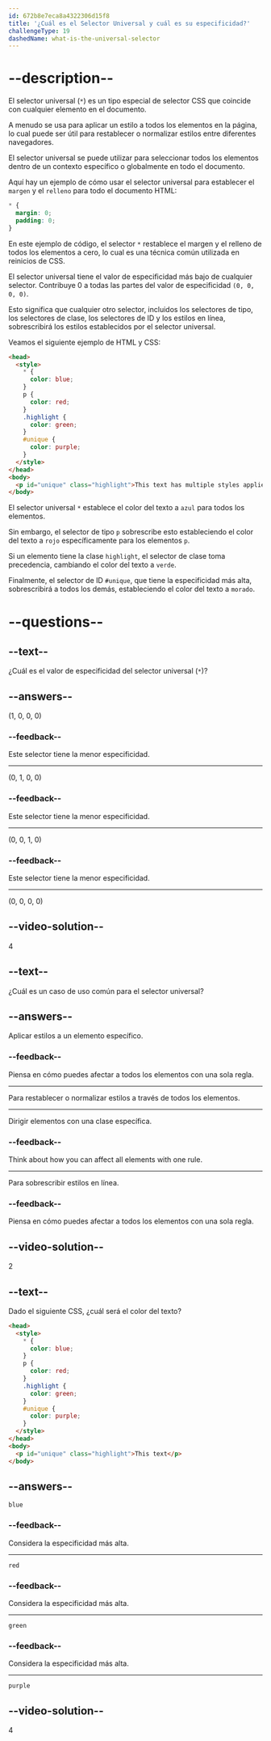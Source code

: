 ```yaml
---
id: 672b8e7eca8a4322306d15f8
title: '¿Cuál es el Selector Universal y cuál es su especificidad?'
challengeType: 19
dashedName: what-is-the-universal-selector
---
```


# --description--

El selector universal (`*`) es un tipo especial de selector CSS que coincide con cualquier elemento en el documento.

A menudo se usa para aplicar un estilo a todos los elementos en la página, lo cual puede ser útil para restablecer o normalizar estilos entre diferentes navegadores.

El selector universal se puede utilizar para seleccionar todos los elementos dentro de un contexto específico o globalmente en todo el documento.

Aquí hay un ejemplo de cómo usar el selector universal para establecer el `margen` y el `relleno` para todo el documento HTML:

```css
* {
  margin: 0;
  padding: 0;
}
```

En este ejemplo de código, el selector `*` restablece el margen y el relleno de todos los elementos a cero, lo cual es una técnica común utilizada en reinicios de CSS.

El selector universal tiene el valor de especificidad más bajo de cualquier selector. Contribuye 0 a todas las partes del valor de especificidad `(0, 0, 0, 0)`.

Esto significa que cualquier otro selector, incluidos los selectores de tipo, los selectores de clase, los selectores de ID y los estilos en línea, sobrescribirá los estilos establecidos por el selector universal.

Veamos el siguiente ejemplo de HTML y CSS:

```html
<head>
  <style>
    * {
      color: blue;
    }
    p {
      color: red;
    }
    .highlight {
      color: green;
    }
    #unique {
      color: purple;
    }
  </style>
</head>
<body>
  <p id="unique" class="highlight">This text has multiple styles applied.</p>
</body>
```

El selector universal `*` establece el color del texto a `azul` para todos los elementos.

Sin embargo, el selector de tipo `p` sobrescribe esto estableciendo el color del texto a `rojo` específicamente para los elementos `p`.

Si un elemento tiene la clase `highlight`, el selector de clase toma precedencia, cambiando el color del texto a `verde`.

Finalmente, el selector de ID `#unique`, que tiene la especificidad más alta, sobrescribirá a todos los demás, estableciendo el color del texto a `morado`.

# --questions--

## --text--

¿Cuál es el valor de especificidad del selector universal (`*`)?

## --answers--

(1, 0, 0, 0)

### --feedback--

Este selector tiene la menor especificidad.

---

(0, 1, 0, 0)

### --feedback--

Este selector tiene la menor especificidad.

---

(0, 0, 1, 0)

### --feedback--

Este selector tiene la menor especificidad.

---

(0, 0, 0, 0)

## --video-solution--

4

## --text--

¿Cuál es un caso de uso común para el selector universal?

## --answers--

Aplicar estilos a un elemento específico.

### --feedback--

Piensa en cómo puedes afectar a todos los elementos con una sola regla.

---

Para restablecer o normalizar estilos a través de todos los elementos.

---

Dirigir elementos con una clase específica.

### --feedback--

Think about how you can affect all elements with one rule.

---

Para sobrescribir estilos en línea.

### --feedback--

Piensa en cómo puedes afectar a todos los elementos con una sola regla.

## --video-solution--

2

## --text--

Dado el siguiente CSS, ¿cuál será el color del texto?

```html
<head>
  <style>
    * {
      color: blue;
    }
    p {
      color: red;
    }
    .highlight {
      color: green;
    }
    #unique {
      color: purple;
    }
  </style>
</head>
<body>
  <p id="unique" class="highlight">This text</p>
</body>
```

## --answers--

`blue`

### --feedback--

Considera la especificidad más alta.

---

`red`

### --feedback--

Considera la especificidad más alta.

---

`green`

### --feedback--

Considera la especificidad más alta.

---

`purple`

## --video-solution--

4
